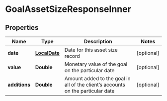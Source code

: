
# GoalAssetSizeResponseInner

## Properties
Name | Type | Description | Notes
------------ | ------------- | ------------- | -------------
**date** | [**LocalDate**](LocalDate.md) | Date for this asset size record |  [optional]
**value** | **Double** | Monetary value of the goal on the particular date |  [optional]
**additions** | **Double** | Amount added to the goal in all of the client’s accounts on the particular date |  [optional]



